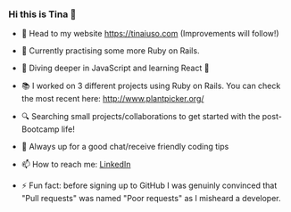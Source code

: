 ### Hi this is Tina 👋
- 🎉  Head to my website https://tinaiuso.com (Improvements will follow!)
- 🚧  Currently practising some more Ruby on Rails.
- 🤿  Diving deeper in JavaScript and learning React 💪
- 📚  I worked on 3 different projects using Ruby on Rails. You can check the most recent here: http://www.plantpicker.org/
- 🔍  Searching small projects/collaborations to get started with the post-Bootcamp life!
- 💬  Always up for a good chat/receive friendly coding tips
- 📫  How to reach me: [LinkedIn](https://www.linkedin.com/in/concetta-iuso)

- ⚡ Fun fact: before signing up to GitHub I was genuinly convinced that "Pull requests" was named "Poor requests" as I misheard a developer.

